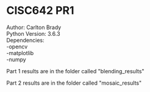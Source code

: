 # CISC642 PR1
Author: Carlton Brady  
Python Version: 3.6.3  
Dependencies:  
-opencv  
-matplotlib  
-numpy  

Part 1 results are in the folder called "blending_results"  

Part 2 results are in the folder called "mosaic_results"  


